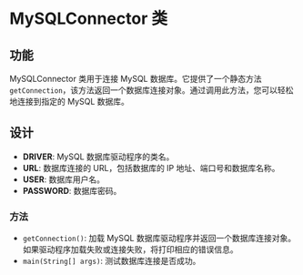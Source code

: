# MySQLConnector 类

## 功能

MySQLConnector 类用于连接 MySQL 数据库。它提供了一个静态方法 `getConnection`，该方法返回一个数据库连接对象。通过调用此方法，您可以轻松地连接到指定的 MySQL 数据库。

## 设计

- **DRIVER**: MySQL 数据库驱动程序的类名。
- **URL**: 数据库连接的 URL，包括数据库的 IP 地址、端口号和数据库名称。
- **USER**: 数据库用户名。
- **PASSWORD**: 数据库密码。

### 方法

- `getConnection()`: 加载 MySQL 数据库驱动程序并返回一个数据库连接对象。如果驱动程序加载失败或连接失败，将打印相应的错误信息。
- `main(String[] args)`: 测试数据库连接是否成功。
